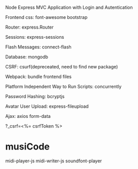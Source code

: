 Node Express MVC Application with Login and Autentication

Frontend css: 
font-awesome
bootstrap

Router:
express.Router

Sessions:
express-sessions

Flash Messages: 
connect-flash

Database:
mongodb

CSRF: 
csurf(depreceated, need to find new package)

Webpack:
bundle frontend files

Platform Independent Way to Run Scripts:
concurrently

Password Hashing: 
bcryptjs

Avatar User Upload:
express-fileupload

Ajax:
axios
form-data




?_csrf=<%= csrfToken %>
  

        
# musiCode

midi-player-js
midi-writer-js
soundfont-player